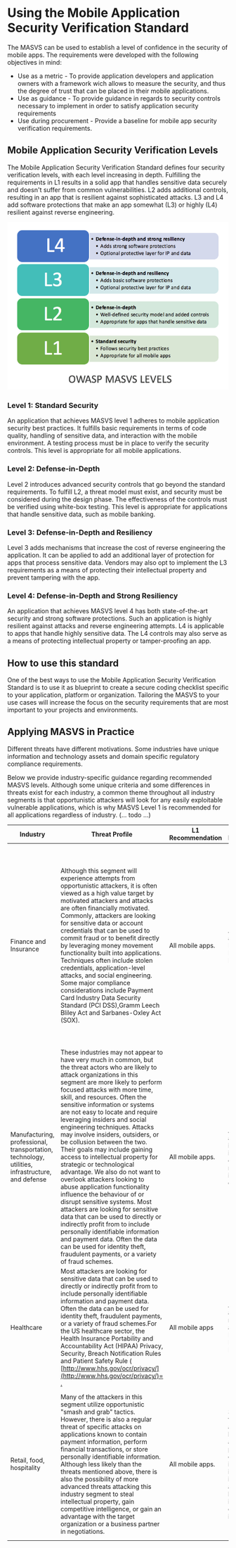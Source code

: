 # Using the Mobile Application Security Verification Standard

The MASVS can be used to establish a level of confidence in the security of mobile apps. The requirements were developed with the following objectives in mind:

* Use as a metric - To provide application developers and application owners with a framework wich allows to measure the security, and thus the degree of trust that can be placed in their mobile applications.
* Use as guidance - To provide guidance in regards to security controls necessary to implement in order to satisfy application security requirements
* Use during procurement - Provide a baseline for mobile app security verification requirements.

## Mobile Application Security Verification Levels

The Mobile Application Security Verification Standard defines four security verification levels, with each level increasing in depth. Fulfilling the requirements in L1 results in a solid app that handles sensitive data securely and doesn't suffer from common vulnerabilities. L2 adds additional controls, resulting in an app that is resilient against sophisticated attacks. L3 and L4 add software protections that make an app somewhat (L3) or highly (L4) resilient against reverse engineering. 

![Verification Levels](images/MASVS-levels.png)

### Level 1: Standard Security

An application that achieves MASVS level 1 adheres to mobile application security best practices. It fulfills basic requirements in terms of code quality, handling of sensitive data, and interaction with the mobile environment. A testing process must be in place to verify the security controls. This level is appropriate for all mobile applications.

### Level 2: Defense-in-Depth

Level 2 introduces advanced security controls that go beyond the standard requirements. To fulfill L2, a threat model must exist, and security must be considered during the design phase. The effectiveness of the controls must be verified using white-box testing. This level is appropriate for applications that handle sensitive data, such as mobile banking.

### Level 3: Defense-in-Depth and Resiliency

Level 3 adds mechanisms that increase the cost of reverse engineering the application. It can be applied to add an additional layer of protection for apps that process sensitive data. Vendors may also opt to implement the L3 requirements as a means of protecting their intellectual property and prevent tampering with the app.

### Level 4: Defense-in-Depth and Strong Resiliency

An application that achieves MASVS level 4 has both state-of-the-art security and strong software protections. Such an application is highly resilient against attacks and reverse engineering attempts. L4 is applicable to apps that handle highly sensitive data. The L4 controls may also serve as a means of protecting intellectual property or tamper-proofing an app.

## How to use this standard

One of the best ways to use the Mobile Application Security Verification Standard is to use it as blueprint to create a secure coding checklist specific to your application, platform or organization. Tailoring the MASVS to your use cases will increase the focus on the security requirements that are most important to your projects and environments.

## Applying MASVS in Practice

Different threats have different motivations. Some industries have unique information and technology assets and domain specific regulatory compliance requirements.

Below we provide industry-specific guidance regarding recommended MASVS levels. Although some unique criteria and some differences in threats exist for each industry, a common theme throughout all industry segments is that opportunistic attackers will look for any easily exploitable vulnerable applications, which is why MASVS Level 1 is recommended for all applications regardless of industry. (... todo ...)

| Industry | Threat Profile | L1 Recommendation | L2 Recommendation | L3 Recommendation | L4 Recommendation |
| --- | --- | --- | --- | --- | --- |
| Finance and Insurance | Although this segment will experience attempts from opportunistic attackers, it is often viewed as a high value target by motivated attackers and attacks are often financially motivated. Commonly, attackers are looking for sensitive data or account credentials that can be used to commit fraud or to benefit directly by leveraging money movement functionality built into applications. Techniques often include stolen credentials, application-level attacks, and social engineering. Some major compliance considerations include Payment Card Industry Data Security Standard (PCI DSS),Gramm Leech Bliley Act and Sarbanes-Oxley Act (SOX). | All mobile apps. | Apps that enable access to Personally Identifiable Information. | Apps that enable access to highly sensitive information like credit card numbers, personal information, or that can move limited amounts of money in limited ways. Examples include: (i) transfer money between accounts at the same institution or(ii) a slower form of money movement (e.g. ACH) with transaction limits or(iii) wire transfers with hard transfer limits within a period of time. | Apps that enable access to large amounts of sensitive information or that allow either rapid transfer of large sums of money (e.g. wire transfers) and/or transfer of large sums of money in the form of individual transactions or as a batch of smaller transfers.
| Manufacturing, professional, transportation, technology, utilities, infrastructure, and defense | These industries may not appear to have very much in common, but the threat actors who are likely to attack organizations in this segment are more likely to perform focused attacks with more time, skill, and resources. Often the sensitive information or systems are not easy to locate and require leveraging insiders and social engineering techniques. Attacks may involve insiders, outsiders, or be collusion between the two. Their goals may include gaining access to intellectual property for strategic or technological advantage. We also do not want to overlook attackers looking to abuse application functionality influence the behaviour of or disrupt sensitive systems. Most attackers are looking for sensitive data that can be used to directly or indirectly profit from to include personally identifiable information and payment data. Often the data can be used for identity theft, fraudulent payments, or a variety of fraud schemes. | All mobile apps. | Apps that enable access to internal information or information about employees that may be leveraged in social engineering. | Apps that enable access to nonessential, but important intellectual property or trade secrets.| Apps that enable access to valuable intellectual property, trade secrets, or government secrets (e.g. in the United States this may be anything classified at Secret or above) that is critical to the survival or success of the organization. Applications controlling sensitive functionality (e.g. transit, manufacturing equipment, control systems) or that have the possibility of threatening safety of life.
| Healthcare | Most attackers are looking for sensitive data that can be used to directly or indirectly profit from to include personally identifiable information and payment data. Often the data can be used for identity theft, fraudulent payments, or a variety of fraud schemes.For the US healthcare sector, the Health Insurance Portability and Accountability Act (HIPAA) Privacy, Security, Breach Notification Rules and Patient Safety Rule ( [http://www.hhs.gov/ocr/privacy/](http://www.hhs.gov/ocr/privacy/)= [.](http://www.hhs.gov/ocr/privacy/) | All mobile apps | Apps that enable access to small or moderate amounts of Personally Identifiable Information. | Apps that enable access to sensitive medical information (Protected Health Information), Personally Identifiable Information, or payment data.| Apps used to control medical equipment, devices, or records that may endanger human life. Payment and Point of Sale systems (POS) that contain large amounts of transaction data that could be used to commit fraud. 
| Retail, food, hospitality | Many of the attackers in this segment utilize opportunistic "smash and grab" tactics. However, there is also a regular threat of specific attacks on applications known to contain payment information, perform financial transactions, or store personally identifiable information. Although less likely than the threats mentioned above, there is also the possibility of more advanced threats attacking this industry segment to steal intellectual property, gain competitive intelligence, or gain an advantage with the target organization or a business partner in negotiations. | All mobile apps. | Suitable for apps that enable access to business applications, product catalogue information, internal corporate information, and applications with limited user information (e.g. contact information). | Apps that enable access to highly sensitive information or business applications. | Payment and Point of Sale systems (POS) that process large amounts of transaction data that could be used to commit fraud. Applications that enable access to a large volume of sensitive information like full credit card numbers, mother's maiden name, social security numbers etc. 
